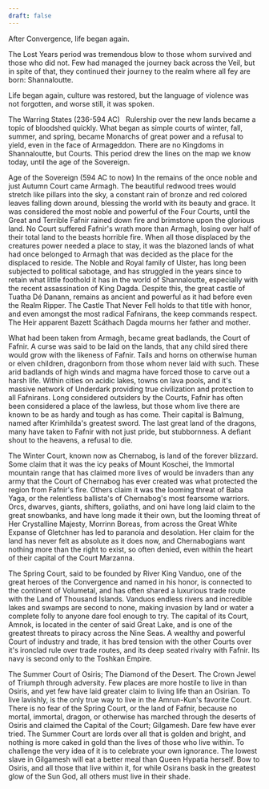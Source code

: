 ```yaml
---
draft: false
---
```

After Convergence, life began again.

The Lost Years period was tremendous blow to those whom survived and those who did not. Few had managed the journey back across the Veil, but in spite of that, they continued their journey to the realm where all fey are born: Shannaloutte.

Life began again, culture was restored, but the language of violence was not forgotten, and worse still, it was spoken.   

The Warring States (236-594 AC)   Rulership over the new lands became a topic of bloodshed quickly. What began as simple courts of winter, fall, summer, and spring, became Monarchs of great power and a refusal to yield, even in the face of Armageddon. There are no Kingdoms in Shannaloutte, but Courts. This period drew the lines on the map we know today, until the age of the Sovereign.

Age of the Sovereign (594 AC to now)
In the remains of the once noble and just Autumn Court came Armagh. The beautiful redwood trees would stretch like pillars into the sky, a constant rain of bronze and red colored leaves falling down around, blessing the world with its beauty and grace. It was considered the most noble and powerful of the Four Courts, until the Great and Terrible Fafnir rained down fire and brimstone upon the glorious land. No Court suffered Fafnir's wrath more than Armagh, losing over half of their total land to the beasts horrible fire. When all those displaced by the creatures power needed a place to stay, it was the blazoned lands of what had once belonged to Armagh that was decided as the place for the displaced to reside. The Noble and Royal family of Ulster, has long been subjected to political sabotage, and has struggled in the years since to retain what little foothold it has in the world of Shannaloutte, especially with the recent assassination of King Dagda. Despite this, the great castle of Tuatha Dé Danann, remains as ancient and powerful as it had before even the Realm Ripper. The Castle That Never Fell holds to that title with honor, and even amongst the most radical Fafnirans, the keep commands respect. The Heir apparent Bazett Scáthach Dagda mourns her father and mother.

What had been taken from Armagh, became great badlands, the Court of Fafnir. A curse was said to be laid on the lands, that any child sired there would grow with the likeness of Fafnir. Tails and horns on otherwise human or elven children, dragonborn from those whom never laid with such. These arid badlands of high winds and magma have forced those to carve out a harsh life. Within cities on acidic lakes, towns on lava pools, and it's massive network of Underdark providing true civilization and protection to all Fafnirans. Long considered outsiders by the Courts, Fafnir has often been considered a place of the lawless, but those whom live there are known to be as hardy and tough as has come. Their capital is Balmung, named after Krimhilda's greatest sword. The last great land of the dragons, many have taken to Fafnir with not just pride, but stubbornness. A defiant shout to the heavens, a refusal to die. 

The Winter Court, known now as Chernabog, is land of the forever blizzard. Some claim that it was the icy peaks of Mount Koschei, the Immortal mountain range that has claimed more lives of would be invaders than any army that the Court of Chernabog has ever created was what protected the region from Fafnir's fire. Others claim it was the looming threat of Baba Yaga, or the relentless ballista's of Chernabog's most fearsome warriors. Orcs, dwarves, giants, shifters, goliaths, and oni have long laid claim to the great snowbanks, and have long made it their own, but the looming threat of Her Crystalline Majesty, Morrinn Boreas, from across the Great White Expanse of Gletchner has led to paranoia and desolation. Her claim for the land has never felt as absolute as it does now, and Chernabogians want nothing more than the right to exist, so often denied, even within the heart of their capital of the Court Marzanna.

The Spring Court, said to be founded by River King Vanduo, one of the great heroes of the Convergence and named in his honor, is connected to the continent of Volumetal, and has often shared a luxurious trade route with the Land of Thousand Islands. Vanduos endless rivers and incredible lakes and swamps are second to none, making invasion by land or water a complete folly to anyone dare fool enough to try. The capital of its Court, Amnok, is located in the center of said Great Lake, and is one of the greatest threats to piracy across the Nine Seas. A wealthy and powerful Court of industry and trade, it has bred tension with the other Courts over it's ironclad rule over trade routes, and its deep seated rivalry with Fafnir. Its navy is second only to the Toshkan Empire.

The Summer Court of Osiris; The Diamond of the Desert. The Crown Jewel of Triumph through adversity. Few places are more hostile to live in than Osiris, and yet few have laid greater claim to living life than an Osirian. To live lavishly, is the only true way to live in the Amrun-Kun's favorite Court. There is no fear of the Spring Court, or the land of Fafnir, because no mortal, immortal, dragon, or otherwise has marched through the deserts of Osiris and claimed the Capital of the Court; Gilgamesh. Dare few have ever tried. The Summer Court are lords over all that is golden and bright, and nothing is more caked in gold than the lives of those who live within. To challenge the very idea of it is to celebrate your own ignorance. The lowest slave in Gilgamesh will eat a better meal than Queen Hypatia herself. Bow to Osiris, and all those that live within it, for while Osirans bask in the greatest glow of the Sun God, all others must live in their shade.